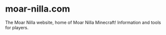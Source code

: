 # moar-nilla.com
The Moar Nilla website, home of Moar Nilla Minecraft! Information and tools for players.
